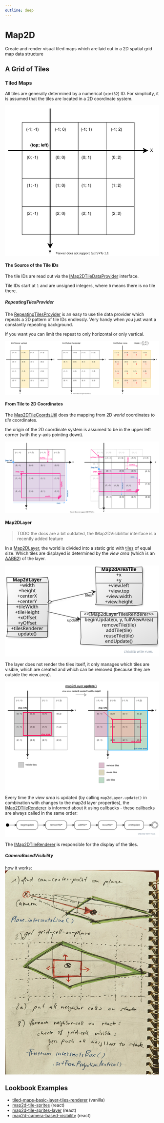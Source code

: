 ```yaml
---
outline: deep
---
```


# Map2D

Create and render visual tiled maps which are laid out in a 2D spatial grid map data structure


## A Grid of Tiles

### Tiled Maps

All tiles are generally determined by a numerical (`uint32`) ID.
For simplicity, it is assumed that the tiles are located in a 2D coordinate system.

![the tile coordinates system](tiledMaps/tile-coordinates.svg)

#### The Source of the Tile IDs

The tile IDs are read out via the [IMap2DTileDataProvider](https://github.com/spearwolf/twopoint5d/blob/main/packages/twopoint5d/src/tiled-maps/IMap2DTileDataProvider.ts) interface.

Tile IDs start at `1` and are unsigned integers, where `0` means there is no tile there.

##### RepeatingTilesProvider

The [RepeatingTilesProvider](https://github.com/spearwolf/twopoint5d/blob/main/packages/twopoint5d/src/tiled-maps/RepeatingTilesProvider.ts) is an easy to use tile data provider which repeats a 2D pattern of tile IDs endlessly.
Very handy when you just want a constantly repeating background.

If you want you can limit the repeat to only horizontal or only vertical.

![repeating-tiles-provider cheat-sheet](tiledMaps/RepeatingTilesProvider.svg)

#### From Tile to 2D Coordinates

The [Map2DTileCoordsUtil](https://github.com/spearwolf/twopoint5d/blob/main/packages/twopoint5d/src/tiled-maps/Map2DTileCoordsUtil.ts) does the mapping from 2D _world_ coordinates to _tile_ coordinates.

the origin of the 2D coordinate system is assumed to be in the upper left corner (with the y-axis pointing down).

![map2d-tile-coords-util cheat-sheet](tiledMaps/Map2dTileCoordsUtil.svg)

#### Map2DLayer

> TODO the docs are a bit outdated, the IMap2DVisibilitor interface is a recently added feature

In a [Map2DLayer](https://github.com/spearwolf/twopoint5d/blob/main/packages/twopoint5d/src/tiled-maps/Map2DLayer.ts), the world is divided into a static grid with [tiles](https://github.com/spearwolf/twopoint5d/blob/main/packages/twopoint5d/src/tiled-maps/Map2DTile.ts) of equal size.
Which tiles are displayed is determined by the _view area_ (which is an [AABB2](https://github.com/spearwolf/twopoint5d/blob/main/packages/twopoint5d/src/tiled-maps/AABB2.ts)) of the layer.

![Map2dLayer class diagram](tiledMaps/Map2dLayer.svg)

The layer does not render the tiles itself, it only manages which tiles are visible, which are created and which can be removed (because they are outside the view area).

![Map2dLayer update](tiledMaps/Map2dLayer-renderViewArea.svg)

Every time the _view area_ is updated (by calling `map2dLayer.update()` in combination with changes to the map2d layer properties), the [IMap2DTileRenderer](https://github.com/spearwolf/twopoint5d/blob/main/packages/twopoint5d/src/tiled-maps/IMap2DTileRenderer.ts) is informed about it using callbacks - these callbacks are always called in the same order:

![Map2dLayer update view area](tiledMaps/Map2dLayer-update-view-area.svg)

The [IMap2DTileRenderer](https://github.com/spearwolf/twopoint5d/blob/main/packages/twopoint5d/src/tiled-maps/IMap2DTileRenderer.ts) is responsible for the display of the tiles.

##### CameraBasedVisibility

how it works: ![CameraBasedVisibility](tiledMaps/camera-based-visibility.jpg)


## Lookbook Examples
- [tiled-maps-basic-layer-tiles-renderer](../examples/vanilla/tiled-maps-basic-layer-tiles-renderer.html) (vanilla)
- [map2d-tile-sprites](../examples/r3f/src/map2d-tile-sprites/map2d-tile-sprites.jsx) (react)
- [map2d-tile-sprites-layer](../examples/r3f/src/map2d-tile-sprites-layer/map2d-tile-sprites-layer.jsx) (react)
- [map2d-camera-based-visibility](../examples/r3f/src/map2d-camera-based-visibility/map2d-camera-based-visibility.jsx) (react)

